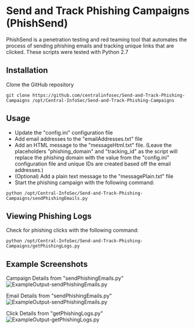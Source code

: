 # Send and Track Phishing Campaigns (PhishSend)

PhishSend is a penetration testing and red teaming tool that automates the process of sending phishing emails and tracking unique links that are clicked. These scripts were tested with Python 2.7

## Installation

Clone the GitHub repository
```
git clone https://github.com/centralinfosec/Send-and-Track-Phishing-Campaigns /opt/Central-InfoSec/Send-and-Track-Phishing-Campaigns
```

## Usage

 - Update the "config.ini" configuration file
 - Add email addresses to the "emailAddresses.txt" file
 - Add an HTML message to the "messageHtml.txt" file. (Leave the placeholders "phishing_domain" and "tracking_id" as the script will replace the phishing domain with the value from the "config.ini" configuration file and unique IDs are created based off the email addresses.)
 - (Optional) Add a plain text message to the "messagePlain.txt" file
 - Start the phishing campaign with the following command:
```
python /opt/Central-InfoSec/Send-and-Track-Phishing-Campaigns/sendPhishingEmails.py
```

## Viewing Phishing Logs

Check for phishing clicks with the following command:
```
python /opt/Central-InfoSec/Send-and-Track-Phishing-Campaigns/getPhishingLogs.py
```

## Example Screenshots

Campaign Details from "sendPhishingEmails.py"
![ExampleOutput-sendPhishingEmails.py](screenshot1.png?raw=true "ExampleOutput-sendPhishingEmails.py")

Email Details from "sendPhishingEmails.py"
![ExampleOutput-sendPhishingEmails.py](screenshot2.png?raw=true "ExampleOutput-sendPhishingEmails.py")

Click Details from "getPhishingLogs.py"
![ExampleOutput-getPhishingLogs.py](screenshot3.png?raw=true "ExampleOutput-getPhishingLogs.py")
